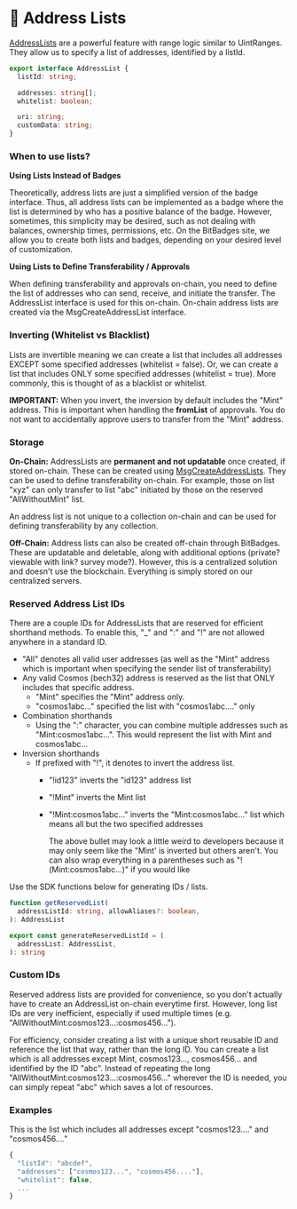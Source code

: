 # 📧 Address Lists

[AddressLists](https://bitbadges.github.io/bitbadgesjs/packages/bitbadgesjs-sdk/docs/interfaces/AddressList.html) are a powerful feature with range logic similar to UintRanges. They allow us to specify a list of addresses, identified by a listId.

```typescript
export interface AddressList {
  listId: string;

  addresses: string[];
  whitelist: boolean;

  uri: string; 
  customData: string;
}
```

### When to use lists?

**Using Lists Instead of Badges**

Theoretically, address lists are just a simplified version of the badge interface. Thus, all address lists can be implemented as a badge where the list is determined by who has a positive balance of the badge. However, sometimes, this simplicity may be desired, such as not dealing with balances, ownership times, permissions, etc. On the BitBadges site, we allow you to create both lists and badges, depending on your desired level of customization.

**Using Lists to Define Transferability / Approvals**

When defining transferability and approvals on-chain, you need to define the list of addresses who can send, receive, and initiate the transfer. The AddressList interface is used for this on-chain. On-chain address lists are created via the MsgCreateAddressList interface.

### Inverting (Whitelist vs Blacklist)

Lists are invertible meaning we can create a list that includes all addresses EXCEPT some specified addresses (whitelist = false). Or, we can create a list that includes ONLY some specified addresses (whitelist = true). More commonly, this is thought of as a blacklist or whitelist.

**IMPORTANT:** When you invert, the inversion by default includes the "Mint" address. This is important when handling the **fromList** of approvals. You do not want to accidentally approve users to transfer from the "Mint" address.

### **Storage**

**On-Chain:** AddressLists are **permanent and not updatable** once created, if stored on-chain. These can be created using [MsgCreateAddressLists](../create-and-broadcast-txs/cosmos-sdk-msgs/). They can be used to define transferability on-chain. For example, those on list "xyz" can only transfer to list "abc" initiated by those on the reserved "AllWithoutMint" list.

An address list is not unique to a collection on-chain and can be used for defining transferability by any collection.

**Off-Chain:** Address lists can also be created off-chain through BitBadges. These are updatable and deletable, along with additional options (private? viewable with link? survey mode?). However, this is a centralized solution and doesn't use the blockchain. Everything is simply stored on our centralized servers.

### **Reserved Address List IDs**

There are a couple IDs for AddressLists that are reserved for efficient shorthand methods. To enable this, "\_" and ":" and "!" are not allowed anywhere in a standard ID.

* "All" denotes all valid user addresses (as well as the "Mint" address which is important when specifying the sender list of transferability)
* Any valid Cosmos (bech32) address is reserved as the list that ONLY includes that specific address.
  * "Mint" specifies the "Mint" address only.
  * "cosmos1abc..." specified the list with "cosmos1abc...." only
* Combination shorthands
  * Using the ":" character, you can combine multiple addresses such as "Mint:cosmos1abc...". This would represent the list with Mint and cosmos1abc...
* Inversion shorthands
  * If prefixed with "!", it denotes to invert the address list.
    * "!id123" inverts the "id123" address list
    * "!Mint" inverts the Mint list
    *   "!Mint:cosmos1abc..." inverts the "Mint:cosmos1abc..." list which means all but the two specified addresses

        The above bullet may look a little weird to developers because it may only seem like the "Mint' is inverted but others aren't. You can also wrap everything in a parentheses such as "!(Mint:cosmos1abc...)" if you would like

Use the SDK functions below for generating IDs / lists.

```typescript
function getReservedList(
  addressListId: string, allowAliases?: boolean,
): AddressList

export const generateReservedListId = (
  addressList: AddressList,
): string
```

### Custom IDs

Reserved address lists are provided for convenience, so you don't actually have to create an AddressList on-chain everytime first. However, long list IDs are very inefficient, especially if used multiple times (e.g. "AllWithoutMint:cosmos123...:cosmos456...").

For efficiency, consider creating a list with a unique short reusable ID and reference the list that way, rather than the long ID.  You can create a list which is all addresses except Mint, cosmos123..., cosmos456... and identified by the ID "abc". Instead of repeating the long "AllWithoutMint:cosmos123...:cosmos456..." wherever the ID is needed, you can simply repeat "abc" which saves a lot of resources.

### Examples

This is the list which includes all addresses except "cosmos123...." and "cosmos456...."

```typescript
{
  "listId": "abcdef",
  "addresses": ["cosmos123...", "cosmos456...."],
  "whitelist": false,
  ...
}
```
